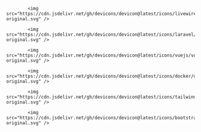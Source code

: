 
            <img src="https://cdn.jsdelivr.net/gh/devicons/devicon@latest/icons/livewire/livewire-original.svg" />
          
            <img src="https://cdn.jsdelivr.net/gh/devicons/devicon@latest/icons/laravel/laravel-original.svg" />
          
            <img src="https://cdn.jsdelivr.net/gh/devicons/devicon@latest/icons/vuejs/vuejs-original.svg" />
          
            <img src="https://cdn.jsdelivr.net/gh/devicons/devicon@latest/icons/docker/docker-original.svg" />
          
            <img src="https://cdn.jsdelivr.net/gh/devicons/devicon@latest/icons/tailwindcss/tailwindcss-original.svg" />
          
            <img src="https://cdn.jsdelivr.net/gh/devicons/devicon@latest/icons/bootstrap/bootstrap-original.svg" />
          
